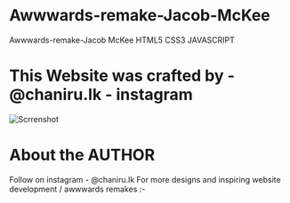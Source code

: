 # Awwwards-remake-Jacob-McKee
Awwwards-remake-Jacob McKee HTML5 CSS3 JAVASCRIPT


# This Website was crafted by - @chaniru.lk - instagram

![Scrrenshot](/img/sos.png)

# About the AUTHOR

Follow on instagram - @chaniru.lk 
For more designs and inspiring website development /
awwwards remakes :-
